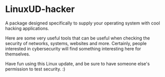 # LinuxUD-hacker
A package designed specifically to supply your operating system with cool hacking applications.

Here are some very useful tools that can be useful when checking the security of networks, systems, websites and more. Certainly, people interested in cybersecurity will find something interesting here for themselves.

Have fun using this Linux update, and be sure to have someone else's permission to test security. :)